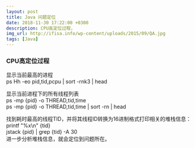 ```yaml
---
layout: post
title: Java 问题定位
date: 2018-11-30 17:22:00 +0300
description: CPU高定位过程， 
img_url: http://ifisa.info/wp-content/uploads/2015/09/QA.jpg
tags: [Java]
---
```


### CPU高定位过程
显示当前最高的进程  
ps Hh -eo pid,tid,pcpu | sort -rnk3 | head  

显示当前进程下的所有线程列表  
ps -mp {pid} -o THREAD,tid,time  
ps -mp {pid} -o THREAD,tid,time | sort -rn  | head  

找到耗时最高的线程TID，并将其线程ID转换为16进制格式打印相关的堆栈信息：  
printf "%x\n" {tid}  
jstack {pid} | grep {tid} -A 30  
进一步分析堆栈信息，就会定位到问题所在。
